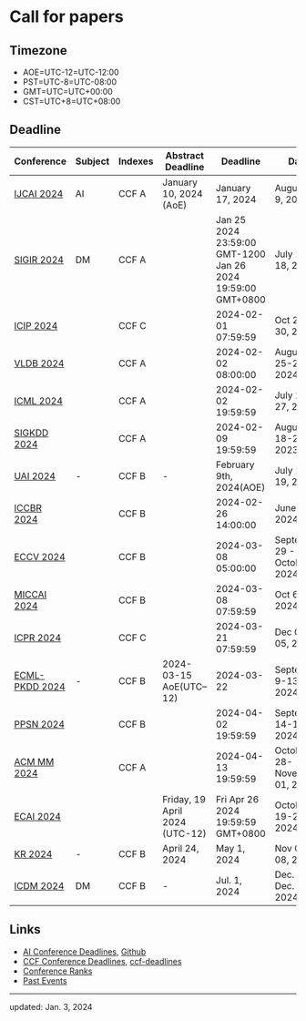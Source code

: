 # Call for papers

## Timezone

<script>
function getLocalTime(i) {
    if (typeof i !== "number") {
        return new Date();
    }
    var d = new Date();
    var len = d.getTime();
    var offset = d.getTimezoneOffset() * 60000;
    var utcTime = len + offset;
    return new Date(utcTime + 3600000 * i);
}
</script>

- AOE=UTC-12=UTC-12:00 <script>document.write(getLocalTime(-12).toString().split("GMT")[0].toString());</script>
- PST=UTC-8=UTC-08:00 <script>document.write(getLocalTime(-8).toString().split("GMT")[0].toString());</script>
- GMT=UTC=UTC+00:00 <script>document.write(getLocalTime(0).toString().split("GMT")[0].toString());</script>
- CST=UTC+8=UTC+08:00 <script>document.write(getLocalTime(8).toString().split("GMT")[0].toString());</script>

## Deadline

| Conference| Subject| Indexes| Abstract Deadline| Deadline| Date| Place| Comments |
| - | - | - | - | - | - | - | - | 
| [IJCAI 2024](https://ijcai24.org/) | AI | CCF A  | January 10, 2024 (AoE) | January 17, 2024 | August 3-9, 2024 | South Korea. |
| [SIGIR 2024](https://sigir-2024.gitdub.io/index.html) | DM | CCF A |  | Jan 25 2024 23:59:00 GMT-1200<br/>Jan 26 2024 19:59:00 GMT+0800 | July 14-18, 2024 | Washington D.C., USA. |  |
| [ICIP 2024](https://2024.ieeeicip.org/) |  | CCF C |  | 2024-02-01 07:59:59 | Oct 27-30, 2024 | United Arab Emirates |  |
| [VLDB 2024](http://www.vldb.org/2024/) | | CCF A | | 2024-02-02 08:00:00 | August 25-29, 2024 |  | | <a href="https://ijcai24.org/">IJCAI 2024</a> |  | CCF A |  | Jan 17 2024 23:59:59 GMT-1200<br/>Jan 18 2024 19:59:59 GMT+0800 | August 3-9, 2024 | Jeju, Soutd Korea |  |
| [ICML 2024](https://icml.cc/Conferences/2024) |  | CCF A |  | 2024-02-02 19:59:59 | July 21-27, 2024 | Vienna, Austria. |  |
| [SIGKDD 2024](https://kdd.org/kdd2024/) |  | CCF A |  | 2024-02-09 19:59:59 | August 18-22, 2023 |  |  |
| [UAI 2024](https://www.auai.org/uai2024/) | - | CCF B | - | February 9th, 2024(AOE) | July 15-19, 2024. | Barcelona, Spain. | - | 
| [ICCBR 2024](https://www.iccbr2024.org/) |  | CCF B |  | 2024-02-26 14:00:00 | June 1-4, 2024 |  |  |
| [ECCV 2024](https://eccv2024.ecva.net/) |  | CCF B |  | 2024-03-08 05:00:00 | September 29 - October 4, 2024 | Milano, Italy. |  |
| [MICCAI 2024](https://conferences.miccai.org/2024/en) |  | CCF B |  | 2024-03-08 07:59:59 | Oct 6-10, 2024 | Marrakech, Morocco |  |
| [ICPR 2024](https://icpr2024.org/) |  | CCF C |  | 2024-03-21 07:59:59 | Dec 01-05, 2024 |  |  |
| [ECML-PKDD 2024](https://2024.ecmlpkdd.org/submissions/key-dates-and-deadlines/) |  - | CCF B |  2024-03-15 AoE(UTC–12) | 2024-03-22 | September 9-13, 2024 | Lithuania |  | 
| [PPSN 2024](https://ppsn2024.fh-ooe.at/) |  | CCF B |  | 2024-04-02 19:59:59 | September 14-18, 2024 |  |  |
| [ACM MM 2024](https://2024.acmmm.org/) |  | CCF A |  | 2024-04-13 19:59:59 | October 28-November 01, 2024 | Australia |  |
| [ECAI 2024](https://www.ecai2024.eu/) |  |  | Friday, 19 April 2024 (UTC-12) | Fri Apr 26 2024 19:59:59 GMT+0800 | October 19-24, 2024 | Santiago de Compostela, Spain. |  |
| [KR 2024](https://kr.org/KR2024/) | - | CCF B | April 24, 2024 | May 1, 2024 | Nov 02-08, 2024 | Hanoi, Vietnam |  - |
| [ICDM 2024](http://18.133.154.107/dates/) | DM | CCF B | - | Jul. 1, 2024 | Dec. 9 – Dec. 12, 2024 | Abu Dhabi, UAE | - | 

## Links

- <a href="https://aideadlin.es/">AI Conference Deadlines</a>, <a href="https://github.com/paperswithcode/ai-deadlines">Github</a>
- <a href="https://ccfddl.top/">CCF Conference Deadlines</a>, <a href="https://ccfddl.github.io">ccf-deadlines</a>
- <a href="www.conferenceranks.com">Conference Ranks</a>
- [Past Events](pastcfp.html)

---
updated: Jan. 3, 2024